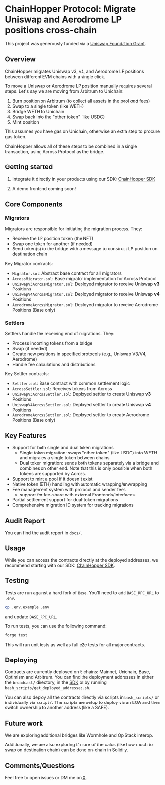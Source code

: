 # ChainHopper Protocol: Migrate Uniswap and Aerodrome LP positions cross-chain

This project was generously funded via a [Uniswap Foundation Grant](https://x.com/UniswapFND). 

## Overview

ChainHopper migrates Uniswap v3, v4, and Aerodrome LP positions between different EVM chains with a single click.

To move a Uniswap or Aerodrome LP position manually requires several steps. Let's say we are moving from Arbitrum to Unichain:
1. Burn position on Arbitrum (to collect all assets in the pool *and* fees)
2. Swap to a single token (like WETH)
3. Bridge WETH to Unichain
4. Swap back into the "other token" (like USDC)
5. Mint position

This assumes you have gas on Unichain, otherwise an extra step to procure gas token.

ChainHopper allows all of these steps to be combined in a single transaction, using Across Protocol as the bridge.

## Getting started

1. Integrate it directly in your products using our SDK: [ChainHopper SDK](https://github.com/meliopolis/chainhopper-sdk/)

2. A demo frontend coming soon!

## Core Components

### Migrators

Migrators are responsible for initiating the migration process. They:
- Receive the LP position token (the NFT)
- Swap one token for another (if needed)
- Send token(s) to the bridge with a message to construct LP position on destination chain

Key Migrator contracts:
- `Migrator.sol`: Abstract base contract for all migrators
- `AcrossMigrator.sol`: Base migrator implementation for Across Protocol
- `UniswapV3AcrossMigrator.sol`: Deployed migrator to receive Uniswap **v3** Positions
- `UniswapV4AcrossMigrator.sol`: Deployed migrator to receive Uniswap **v4** Positions
- `AerodromeAcrossMigrator.sol`: Deployed migrator to receive Aerodrome Positions (Base only)

### Settlers

Settlers handle the receiving end of migrations. They:
- Process incoming tokens from a bridge
- Swap (if needed)
- Create new positions in specified protocols (e.g., Uniswap V3/V4, Aerodrome)
- Handle fee calculations and distributions

Key Settler contracts:
- `Settler.sol`: Base contract with common settlement logic
- `AcrossSettler.sol`: Receives tokens from Across
- `UniswapV3AcrossSettler.sol`: Deployed settler to create Uniswap **v3** Positions
- `UniswapV4AcrossSettler.sol`: Deployed settler to create Uniswap **v4** Positions
- `AerodromeAcrossSettler.sol`: Deployed settler to create Aerodrome Positions (Base only)


## Key Features

- Support for both single and dual token migrations
  - Single token migration: swaps "other token" (like USDC) into WETH and migrates a single token between chains
  - Dual token migration: sends both tokens separately via a bridge and combines on other end. Note that this is only possible when both tokens are supported by Across.
- Support to mint a pool if it doesn't exist
- Native token (ETH) handling with automatic wrapping/unwrapping
- Fee management system with protocol and sender fees
  - support for fee-share with external Frontends/interfaces
- Partial settlement support for dual-token migrations
- Comprehensive migration ID system for tracking migrations

## Audit Report

You can find the audit report in `docs/`.

## Usage

While you can access the contracts directly at the deployed addresses, we recommend starting with our SDK: [ChainHopper SDK](https://github.com/meliopolis/chainhopper-sdk).

## Testing

Tests are run against a hard fork of `Base`. You'll need to add `BASE_RPC_URL` to `.env`. 

```bash
cp .env.example .env
```

and update `BASE_RPC_URL`.

To run tests, you can use the following command:

```bash
forge test
```

This will run unit tests as well as full e2e tests for all major contracts.

## Deploying

Contracts are currently deployed on 5 chains: Mainnet, Unichain, Base, Optimism and Arbitrum. You can find the deployment addresses in either the `broadcast/` directory, in the [SDK](https://github.com/meliopolis/chainhopper-sdk/blob/main/src/chains.ts) or by running `bash_scripts/get_deployed_addresses.sh`. 

You can also deploy all the contracts directly via scripts in `bash_scripts/` or individually via `script/`. The scripts are setup to deploy via an EOA and then switch ownership to another address (like a SAFE).

## Future work

We are exploring additional bridges like Wormhole and Op Stack interop.

Additionally, we are also exploring if more of the calcs (like how much to swap on destination chain) can be done on-chain in Solidity.

## Comments/Questions

Feel free to open issues or DM me on [X](https://x.com/aseemsood_).